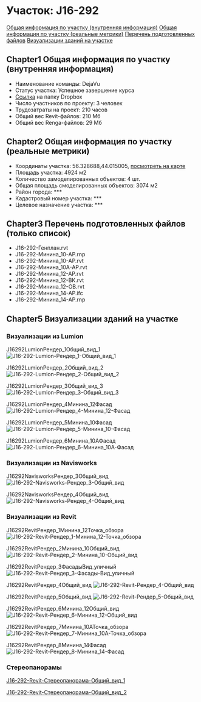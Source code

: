 # Участок: J16-292

[Общая информация по участку (внутренняя информация)](#Chapter1)
[Общая информация по участку (реальные метрики)](#Chapter2)
[Перечень подготовленных файлов](#Chapter3)
[Визуализации зданий на участке](#Chapter5)

## <a id="test">Chapter1</a> Общая информация по участку (внутренняя информация)
+ Наименование команды: DejaVu
+ Статус участка: Успешное завершение курса
+ [Ссылка](https://www.dropbox.com/sh/wvvgv1nw1iqred9/AAA79x4tgWIRmQ-Pa45bnXNXa/J16_292?dl=0) на папку Dropbox
+ Число участников по проекту: 3 человек
+ Трудозатраты на проект: 210 часов
+ Общий вес Revit-файлов: 210 Мб
+ Общий вес Renga-файлов: 29 Мб
## <a id="test">Chapter2</a> Общая информация по участку (реальные метрики)
+ Координаты участка: 56.328688,44.015005, [посмотреть на карте](yandex.ru/maps/47/nizhny-novgorod/?ll=56.328688%2C44.015005&z=19)
+ Площадь участка: 4924 м2
+ Количество замоделированных объектов: 4 шт.
+ Общая площадь смоделированных объектов: 3074 м2
+ Район города: *** 
+ Кадастровый номер участка: *** 
+ Целевое назначение участка: *** 
## <a id="test">Chapter3</a> Перечень подготовленных файлов (только список)
+ J16-292-Генплан.rvt
+ J16-292-Минина_10-АР.rnp
+ J16-292-Минина_10-АР.rvt
+ J16-292-Минина_10А-АР.rvt
+ J16-292-Минина_12-АР.rvt
+ J16-292-Минина_12-ВК.rvt
+ J16-292-Минина_12-ОВ.rvt
+ J16-292-Минина_14-АР.ifc
+ J16-292-Минина_14-АР.rnp
## <a id="test">Chapter5</a> Визуализации зданий на участке
### Визуализации из Lumion
J16292LumionРендер_1Общий_вид_1
![J16-292-Lumion-Рендер_1-Общий_вид_1](/Images/J16_292/J16-292-Lumion-Рендер_1-Общий_вид_1_Compressed.jpg)

J16292LumionРендер_2Общий_вид_2
![J16-292-Lumion-Рендер_2-Общий_вид_2](/Images/J16_292/J16-292-Lumion-Рендер_2-Общий_вид_2_Compressed.jpg)

J16292LumionРендер_3Общий_вид_3
![J16-292-Lumion-Рендер_3-Общий_вид_3](/Images/J16_292/J16-292-Lumion-Рендер_3-Общий_вид_3_Compressed.jpg)

J16292LumionРендер_4Минина_12Фасад
![J16-292-Lumion-Рендер_4-Минина_12-Фасад](/Images/J16_292/J16-292-Lumion-Рендер_4-Минина_12-Фасад_Compressed.jpg)

J16292LumionРендер_5Минина_10Фасад
![J16-292-Lumion-Рендер_5-Минина_10-Фасад](/Images/J16_292/J16-292-Lumion-Рендер_5-Минина_10-Фасад_Compressed.jpg)

J16292LumionРендер_6Минина_10АФасад
![J16-292-Lumion-Рендер_6-Минина_10А-Фасад](/Images/J16_292/J16-292-Lumion-Рендер_6-Минина_10А-Фасад_Compressed.jpg)

### Визуализации из Navisworks
J16292NavisworksРендер_3Общий_вид
![J16-292-Navisworks-Рендер_3-Общий_вид](/Images/J16_292/J16-292-Navisworks-Рендер_3-Общий_вид_Compressed.jpg)

J16292NavisworksРендер_4Общий_вид
![J16-292-Navisworks-Рендер_4-Общий_вид](/Images/J16_292/J16-292-Navisworks-Рендер_4-Общий_вид_Compressed.jpg)

### Визуализации из Revit
J16292RevitРендер_1Минина_12Точка_обзора
![J16-292-Revit-Рендер_1-Минина_12-Точка_обзора](/Images/J16_292/J16-292-Revit-Рендер_1-Минина_12-Точка_обзора_Compressed.jpg)

J16292RevitРендер_2Минина_10Общий_вид
![J16-292-Revit-Рендер_2-Минина_10-Общий_вид](/Images/J16_292/J16-292-Revit-Рендер_2-Минина_10-Общий_вид_Compressed.jpg)

J16292RevitРендер_3ФасадыВид_уличный
![J16-292-Revit-Рендер_3-Фасады-Вид_уличный](/Images/J16_292/J16-292-Revit-Рендер_3-Фасады-Вид_уличный_Compressed.jpg)

J16292RevitРендер_4Общий_вид
![J16-292-Revit-Рендер_4-Общий_вид](/Images/J16_292/J16-292-Revit-Рендер_4-Общий_вид_Compressed.jpg)

J16292RevitРендер_5Общий_вид
![J16-292-Revit-Рендер_5-Общий_вид](/Images/J16_292/J16-292-Revit-Рендер_5-Общий_вид_Compressed.jpg)

J16292RevitРендер_6Минина_12Общий_вид
![J16-292-Revit-Рендер_6-Минина_12-Общий_вид](/Images/J16_292/J16-292-Revit-Рендер_6-Минина_12-Общий_вид_Compressed.jpg)

J16292RevitРендер_7Минина_10АТочка_обзора
![J16-292-Revit-Рендер_7-Минина_10А-Точка_обзора](/Images/J16_292/J16-292-Revit-Рендер_7-Минина_10А-Точка_обзора_Compressed.jpg)

J16292RevitРендер_8Минина_14Фасад
![J16-292-Revit-Рендер_8-Минина_14-Фасад](/Images/J16_292/J16-292-Revit-Рендер_8-Минина_14-Фасад_Compressed.jpg)

### Стереопанорамы
[J16-292-Revit-Стереопанорама-Общий_вид_1](https://pano.autodesk.com/pano.html?mono=jpgs/05a31d81-414c-444d-bd06-05c7becf74d8&version=2)

[J16-292-Revit-Стереопанорама-Общий_вид_2](https://pano.autodesk.com/pano.html?mono=jpgs/dc770efe-7b8f-47aa-8520-58c38934f8c4&version=2)

